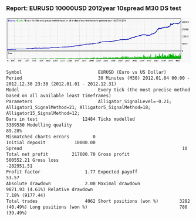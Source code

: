 
### Report: EURUSD 10000USD 2012year 10spread M30 DS test

![EURUSD 10000USD 2012year 10spread M30 DS test.txt](./EURUSD-10000USD-2012year-10spread-M30-DS-test.gif)

    Symbol                             EURUSD (Euro vs US Dollar)
    Period                             30 Minutes (M30) 2012.01.04 00:00 - 2012.12.30 23:30 (2012.01.01 - 2012.12.31)
    Model                              Every tick (the most precise method based on all available least timeframes)
    Parameters                         Alligator_SignalLevel=-0.21; Alligator1_SignalMethod=21; Alligator5_SignalMethod=18; Alligator15_SignalMethod=12;
    Bars in test                 12484 Ticks modelled                       3389530 Modelling quality                                              89.28%
    Mismatched charts errors         0
    Initial deposit           10000.00                                              Spread                                                             10
    Total net profit         217600.70 Gross profit                       500552.21 Gross loss                                                 -282951.51
    Profit factor                 1.77 Expected payoff                        53.57
    Absolute drawdown             2.00 Maximal drawdown             9871.93 (4.61%) Relative drawdown                                     7.18% (9177.44)
    Total trades                  4062 Short positions (won %)        3282 (40.49%) Long positions (won %)                                   780 (39.49%)
